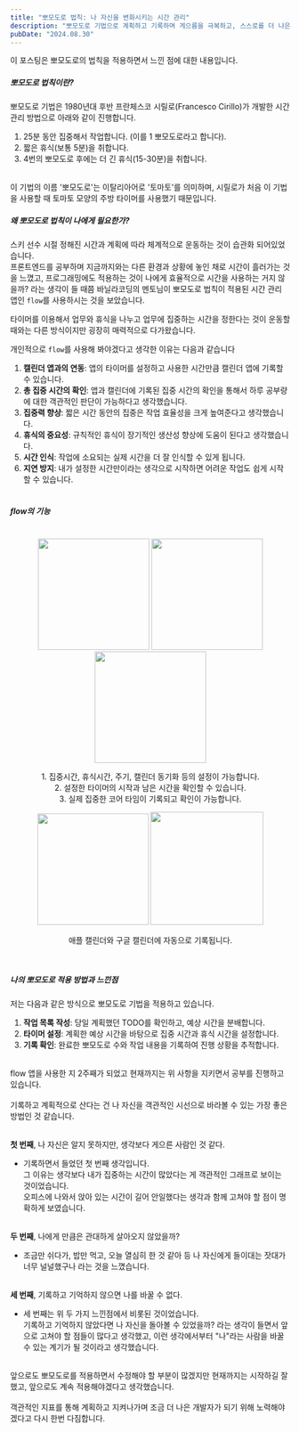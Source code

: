 ```yaml
---
title: "뽀모도로 법칙: 나 자신을 변화시키는 시간 관리"
description: "뽀모도로 기법으로 계획하고 기록하며 게으름을 극복하고, 스스로를 더 나은 방향으로 변화시키려는 과정을 담았습니다."
pubDate: "2024.08.30"
---
```


이 포스팅은 뽀모도로의 법칙을 적용하면서 느낀 점에 대한 내용입니다.

##### 뽀모도로 법칙이란?

뽀모도로 기법은 1980년대 후반 프란체스코 시릴로(Francesco Cirillo)가 개발한 시간 관리 방법으로 아래와 같이 진행합니다.<br>

1. 25분 동안 집중해서 작업합니다. (이를 1 뽀모도로라고 합니다).
2. 짧은 휴식(보통 5분)을 취합니다.
3. 4번의 뽀모도로 후에는 더 긴 휴식(15-30분)을 취합니다.<br><br>

이 기법의 이름 '뽀모도로'는 이탈리아어로 '토마토'를 의미하며, 시릴로가 처음 이 기법을 사용할 때 토마토 모양의 주방 타이머를 사용했기 때문입니다.
<br>

##### 왜 뽀모도로 법칙이 나에게 필요한가?

스키 선수 시절 정해진 시간과 계획에 따라 체계적으로 운동하는 것이 습관화 되어있었습니다.<br>
프론트엔드를 공부하며 지금까지와는 다른 환경과 상황에 놓인 채로 시간이 흘러가는 것을 느꼈고, 프로그래밍에도 적용하는 것이 나에게 효율적으로 시간을 사용하는 거지 않을까? 라는 생각이 들 때쯤 바닐라코딩의 멘토님이 뽀모도로 법칙이 적용된 시간 관리 앱인 `flow`를 사용하시는 것을 보았습니다.

타이머를 이용해서 업무와 휴식을 나누고 업무에 집중하는 시간을 정한다는 것이 운동할 때와는 다른 방식이지만 굉장히 매력적으로 다가왔습니다.

개인적으로 `flow`를 사용해 봐야겠다고 생각한 이유는 다음과 같습니다

1. **캘린더 앱과의 연동**: 앱의 타이머를 설정하고 사용한 시간만큼 캘린더 앱에 기록할 수 있습니다.
2. **총 집중 시간의 확인**: 앱과 캘린더에 기록된 집중 시간의 확인을 통해서 하루 공부량에 대한 객관적인 판단이 가능하다고 생각했습니다.
3. **집중력 향상**: 짧은 시간 동안의 집중은 작업 효율성을 크게 높여준다고 생각했습니다.
4. **휴식의 중요성**: 규칙적인 휴식이 장기적인 생산성 향상에 도움이 된다고 생각했습니다.
5. **시간 인식**: 작업에 소요되는 실제 시간을 더 잘 인식할 수 있게 됩니다.
6. **지연 방지**: 내가 설정한 시간만이라는 생각으로 시작하면 어려운 작업도 쉽게 시작할 수 있습니다.
   <br><br>

##### flow의 기능

<br>
<div align="center">
<img src="/flow3.jpg" width="200">
<img src="/flow4.jpg" width="200">
<img src="/flow5.jpg" width="200">
<p>1. 집중시간, 휴식시간, 주기, 캘린더 동기화 등의 설정이 가능합니다.<br>
2. 설정한 타이머의 시작과 남은 시간을 확인할 수 있습니다.<br>
3. 실제 집중한 코어 타임이 기록되고 확인이 가능합니다.
</p>
</div>
<div align="center">
<img src="/flow1.jpg" width="200">
<img src="/flow2.jpg" width="203">
<p>애플 캘린더와 구글 캘린더에 자동으로 기록됩니다.</p>
</div>
<br>

##### 나의 뽀모도로 적용 방법과 느낀점

저는 다음과 같은 방식으로 뽀모도로 기법을 적용하고 있습니다.

1. **작업 목록 작성**: 당일 계획했던 TODO를 확인하고, 예상 시간을 분배합니다.
2. **타이머 설정**: 계획한 예상 시간을 바탕으로 집중 시간과 휴식 시간을 설정합니다.
3. **기록 확인**: 완료한 뽀모도로 수와 작업 내용을 기록하여 진행 상황을 추적합니다.

<br>
flow 앱을 사용한 지 2주째가 되었고 현재까지는 위 사항을 지키면서 공부를 진행하고 있습니다.
<br><br>
기록하고 계획적으로 산다는 건 나 자신을 객관적인 시선으로 바라볼 수 있는 가장 좋은 방법인 것 같습니다.
<br><br>

**첫 번째**, 나 자신은 알지 못하지만, 생각보다 게으른 사람인 것 같다.<br>

- 기록하면서 들었던 첫 번째 생각입니다.<br>
  그 이유는 생각보다 내가 집중하는 시간이 많았다는 게 객관적인 그래프로 보이는 것이었습니다.<br>
  오피스에 나와서 앉아 있는 시간이 길어 안일했다는 생각과 함께 고쳐야 할 점이 명확하게 보였습니다.<br><br>

**두 번째**, 나에게 만큼은 관대하게 살아오지 않았을까?<br>

- 조금만 쉬다가, 밥만 먹고, 오늘 열심히 한 것 같아 등 나 자신에게 들이대는 잣대가 너무 널널했구나 라는 것을 느꼈습니다.<br><br>

**세 번째**, 기록하고 기억하지 않으면 나를 바꿀 수 없다.

- 세 번째는 위 두 가지 느낀점에서 비롯된 것이었습니다.<br>
  기록하고 기억하지 않았다면 나 자신을 돌아볼 수 있었을까? 라는 생각이 들면서 앞으로 고쳐야 할 점들이 많다고 생각했고, 이런 생각에서부터 "나"라는 사람을 바꿀 수 있는 계기가 될 것이라고 생각했습니다.
  <br><br>

앞으로도 뽀모도로를 적용하면서 수정해야 할 부분이 많겠지만 현재까지는 시작하길 잘했고, 앞으로도 계속 적용해야겠다고 생각했습니다.<br><br>
객관적인 지표를 통해 계획하고 지켜나가며 조금 더 나은 개발자가 되기 위해 노력해야겠다고 다시 한번 다짐합니다.
